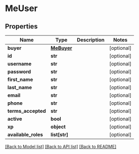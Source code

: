 # MeUser

## Properties
Name | Type | Description | Notes
------------ | ------------- | ------------- | -------------
**buyer** | [**MeBuyer**](MeBuyer.md) |  | [optional] 
**id** | **str** |  | [optional] 
**username** | **str** |  | [optional] 
**password** | **str** |  | [optional] 
**first_name** | **str** |  | [optional] 
**last_name** | **str** |  | [optional] 
**email** | **str** |  | [optional] 
**phone** | **str** |  | [optional] 
**terms_accepted** | **str** |  | [optional] 
**active** | **bool** |  | [optional] 
**xp** | **object** |  | [optional] 
**available_roles** | **list[str]** |  | [optional] 

[[Back to Model list]](../README.md#documentation-for-models) [[Back to API list]](../README.md#documentation-for-api-endpoints) [[Back to README]](../README.md)


